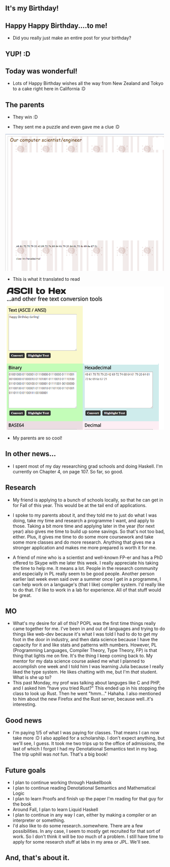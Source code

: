 ## It's my Birthday! 

## Happy Happy Birthday....to me!
- Did you really just make an entire post for your birthday? 

## YUP! :D

## Today was wonderful!

- Lots of Happy Birthday wishes all the way from New Zealand and Tokyo to a cake right here in California :D

## The parents
- They win :D 

- They sent me a puzzle and even gave me a clue :D

<img src="/images/birthday18/b8.png" width="500">

- This is what it translated to read

<img src="/images/birthday18/b7.png" width="500">

- My parents are so cool! 

## In other news...

- I spent most of my day researching grad schools and doing Haskell. 
  I'm currently on Chapter 4, on page 107. So far, so good. 

## Research
- My friend is applying to a bunch of schools locally, so that he can get in
  for Fall of this year. This would be at the tail end of applications. 
  
- I spoke to my parents about it, and they told me to just do what I was doing,
  take my time and research a programme I want, and apply to those. Taking 
  a bit more time and applying later in the year (for next year) also gives me
  time to build up some savings. So that's not too bad, either. Plus, it gives me
  time to do some more coursework and take some more classes and do more 
  research. Anything that gives me a stronger application and makes me more prepared
  is worth it for me.
  
- A friend of mine who is a scientist and well-known FP-er and has a PhD offered 
  to Skype with me later this week. I really appreciate his taking the time to help 
  me. It means a lot. People in the research community and especially in PL really
  seem to be good people. Another person earlier last week even said over a summer 
  once I get in a programme, I can help work on a language's (that I like) compiler system.
  I'd really like to do that. I'd like to work in a lab for experience. All of that stuff
  would be great. 

## MO
- What's my desire for all of this? POPL was the first time things really came together for me. 
  I've been in and out of languages and trying to do things like web-dev because it's what I was 
  told I had to do to get my foot in the door in industry, and then data science because I have 
  the capacity for it and like stats and patterns with numbers. However, PL (Programming Languages,
  Compiler Theory, Type Theory, FP) is that thing that lights me on fire. It's the thing I keep
  coming back to. My mentor for my data science course asked me what I planned to accomplish one
  week and I told him I was learning Julia because I really liked the type system. He likes chatting
  with me, but I'm *that* student. What is she up to? 
- This past Monday, my prof was talking about languges like C and PHP, and I asked him "have you tried
  Rust?" This ended up in his stopping the class to look up Rust. Then he went "hmm..." Hahaha. I also
  mentioned to him about the new Firefox and the Rust server, because well..it's interesting. 
  
## Good news
- I'm paying 1/5 of what I was paying for classes. That means I can now take more :D I also applied 
  for a scholarship. I don't expect anything, but we'll see, I guess. It took me two trips up to 
  the office of admissions, the last of which I forgot I had my Denotational Semantics text in my bag.
  The trip uphill was *not* fun. That's a big book!
  
## Future goals
- I plan to continue working through Haskellbook
- I plan to continue reading Denotational Semantics and Mathematical Logic
- I plan to learn Proofs and finish up the paper I'm reading for that guy for the book
- Around Fall, I plan to learn Liquid Haskell
- I plan to continue in any way I can, either by making a compiler or an interpreter or something. 
- I'd also like to do some research..somewhere. There are a few possibilities. In any case, I seem
  to mostly get recruited for that sort of work. So I don't think it will be *too* much of a problem. 
  I still have time to apply for some research stuff at labs in my area or JPL. We'll see.
  
## And, that's about it.

